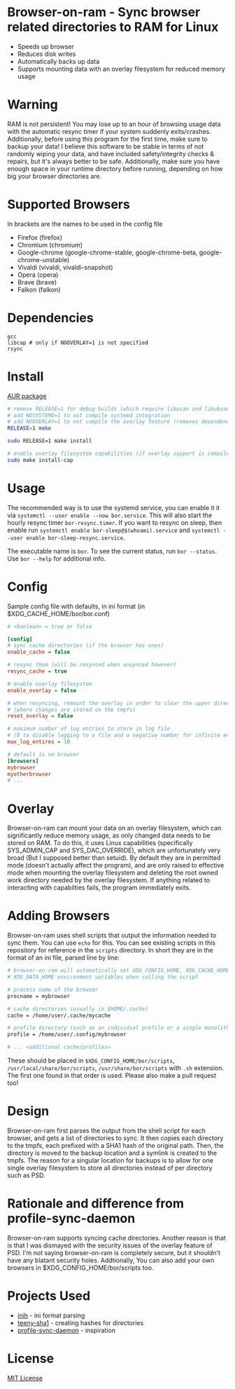 # Browser-on-ram - Sync browser related directories to RAM for Linux

* Speeds up browser
* Reduces disk writes
* Automatically backs up data
* Supports mounting data with an overlay filesystem for reduced memory usage

# Warning

RAM is not persistent! You may lose up to an hour of browsing usage data with the automatic resync timer if your system suddenly exits/crashes.
Additionally, before using this program for the first time, make sure to backup your data! I believe this software to
be stable in terms of not randomly wiping your data, and have included safety/integrity checks & repairs, but it's
always better to be safe. Additionally, make sure you have enough space in your
runtime directory before running, depending on how big your browser directories are.

# Supported Browsers

In brackets are the names to be used in the config file

* Firefox (firefox)
* Chromium (chromium)
* Google-chrome (google-chrome-stable, google-chrome-beta, google-chrome-unstable)
* Vivaldi (vivaldi, vivaldi-snapshot)
* Opera (opera)
* Brave (brave)
* Falkon (falkon)

# Dependencies

```
gcc
libcap # only if NOOVERLAY=1 is not specified
rsync
```

# Install

[AUR package](https://aur.archlinux.org/packages/browser-on-ram-git)

```sh
# remove RELEASE=1 for debug builds (which require libasan and libubsan)
# add NOSYSTEMD=1 to not compile systemd integration
# add NOOVERLAY=1 to not compile the overlay feature (removes dependency on libcap)
RELEASE=1 make

sudo RELEASE=1 make install

# enable overlay filesystem capabilities (if overlay support is compiled)
sudo make install-cap
```

# Usage

The recommended way is to use the systemd service, you can enable it it via
`systemctl --user enable --now bor.service`. This will also start the hourly
resync timer `bor-resync.timer`. If you want to resync on sleep,
then enable run `systemctl enable bor-sleep@$(whoami).service` and
`systemctl --user enable bor-sleep-resync.service`.

The executable name is `bor`. To see the current status, run `bor --status`. Use
`bor --help` for additional info.

# Config
Sample config file with defaults, in ini format (in $XDG_CACHE_HOME/bor/bor.conf)
```ini
# <boolean> = true or false

[config]
# sync cache directories (if the browser has ones)
enable_cache = false

# resync them (will be resynced when unsynced however)
resync_cache = true

# enable overlay filesystem
enable_overlay = false

# when resyncing, remount the overlay in order to clear the upper directory
# (where changes are stored on the tmpfs)
reset_overlay = false

# maximum number of log entries to store in log file
# (0 to disable logging to a file and a negative number for infinite entries)
max_log_entires = 10

# default is no browser
[browsers]
mybrowser
myotherbrowser
# ...
```

# Overlay

Browser-on-ram can mount your data on an overlay filesystem, which can significantly reduce memory usage, as only
changed data needs to be stored on RAM. To do this, it uses Linux capabilities (specifically SYS_ADMIN_CAP and
SYS_DAC_OVERRIDE), which are unfortunately very broad (But I supposed better than setuid). By default they are in permitted mode (doesn't actually affect the program),
and are only raised to effective mode when mounting the overlay filesystem and deleting the root owned work directory needed by the
overlay filesystem. If anything related to interacting with capabilties fails, the program immediately exits.

#

# Adding Browsers

Browser-on-ram uses shell scripts that output the information needed to sync them. You can use `echo` for this. You
can see existing scripts in this repository for reference in the `scripts` directory. In short they are in the format
of an ini file, parsed line by line:
```sh
# browser-on-ram will automatically set XDG_CONFIG_HOME, XDG_CACHE_HOME, and
# XDG_DATA_HOME environment variables when calling the script

# process name of the browser
procname = mybrowser

# cache directories (usually in $HOME/.cache)
cache = /home/user/.cache/mycache

# profile directory (such as an individual profile or a single monolithic one)
profile = /home/user/.config/mybrowser

# ... <additional cache/profiles>
```
These should be placed in `$XDG_CONFIG_HOME/bor/scripts`, `/usr/local/share/bor/scripts`, `/usr/share/bor/scripts` with `.sh` extension.
The first one found in that order is used. Please also make a pull request too!

# Design

Browser-on-ram first parses the output from the shell script for each browser,
and gets a list of directories to sync. It then copies each directory to the
tmpfs, each prefixed with a SHA1 hash of the original path. Then, the directory
is moved to the backup location and a symlink is created to the tmpfs. The
reason for a singular location for backups is to allow for one single overlay
filesystem to store all directories instead of per directory such as PSD.

# Rationale and difference from profile-sync-daemon

Browser-on-ram supports syncing cache directories. Another reason is that is that I was dismayed with the security issues of the overlay
feature of PSD. I'm not saying browser-on-ram is completely secure, but it shouldn't have any blatant security holes. Addtionally,
You can also add your own browsers in $XDG_CONFIG_HOME/bor/scripts too.

# Projects Used
* [inih](https://github.com/benhoyt/inih) - ini format parsing
* [teeny-sha1](https://github.com/CTrabant/teeny-sha1) - creating hashes for directories
* [profile-sync-daemon](https://github.com/graysky2/profile-sync-daemon) - inspiration

# License
[MIT License](LICENSE)
